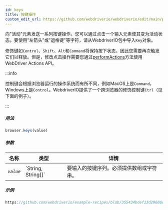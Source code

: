 ```yaml
---
id: keys
title: 按键操作
custom_edit_url: https://github.com/webdriverio/webdriverio/edit/main/packages/webdriverio/src/commands/browser/keys.ts
---
```


向"活动"元素发送一系列按键操作。您可以通过点击一个输入元素使其变为活动状态。要使用"左箭头"或"退格键"等字符，请从WebdriverIO包中导入`Key`对象。

修饰键如`Control`、`Shift`、`Alt`和`Command`将保持按下状态，因此您需要再次触发它们以释放。但是，修改点击操作需要您通过[performActions](https://webdriver.io/docs/api/webdriver#performactions)方法使用WebDriver Actions API。

:::info

控制键会根据浏览器运行的操作系统而有所不同，例如MacOS上是`Command`，Windows上是`Control`。WebdriverIO提供了一个跨浏览器的修饰控制键`Ctrl`（见下面的例子）。

:::

##### 用法

```js
browser.keys(value)
```

##### 参数

<table>
  <thead>
    <tr>
      <th>名称</th><th>类型</th><th>详情</th>
    </tr>
  </thead>
  <tbody>
    <tr>
      <td><code><var>value</var></code></td>
      <td>`String, String[]`</td>
      <td>要输入的按键序列。必须提供数组或字符串。</td>
    </tr>
  </tbody>
</table>

##### 示例

```js reference title="keys.js" useHTTPS
https://github.com/webdriverio/example-recipes/blob/355434bdef13d29608d6d5fbfbeaa034c8a2aa74/keys/keys.js#L1-L17
```
